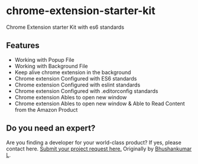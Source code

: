 # chrome-extension-starter-kit
Chrome Extension starter Kit with es6 standards

## Features
- Working with Popup File
- Working with Background File
- Keep alive chrome extension in the background
- Chrome extension Configured with ES6 standards
- Chrome extension Configured with eslint standards
- Chrome extension Configured with .editorconfig standards
- Chrome extension Ables to open new window
- Chrome extension Ables to open new window & Able to Read Content from the Amazon Product

## Do you need an expert?
Are you finding a developer for your world-class product? If yes, please contact here. [Submit your project request here.](https://goo.gl/forms/UofdG5GY5iHMoUWg2)
Originally by [Bhushankumar L](mailto:bhushankumar.lilapara@gmail.com).